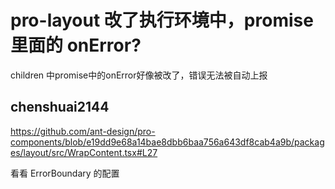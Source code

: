 # pro-layout 改了执行环境中，promise里面的 onError?

children 中promise中的onError好像被改了，错误无法被自动上报

## chenshuai2144

https://github.com/ant-design/pro-components/blob/e19dd9e68a14bae8dbb6baa756a643df8cab4a9b/packages/layout/src/WrapContent.tsx#L27

看看 ErrorBoundary 的配置
